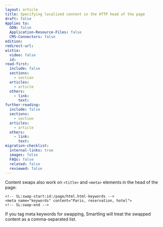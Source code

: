 ```yaml
---
layout: article
title: Specifying localized content in the HTTP head of the page
draft: false
Applies to:
  GDN: false
  Application-Resource-Files: false
  CMS-Connectors: false
edition:
redirect-url:
wistia:
  video: false
  id:
read-first:
  include: false
  sections:
    - section
  articles:
    - article
  others:
    - link:
      text:
further-reading:
  include: false
  sections:
    - section
  articles:
    - article
  others:
    - link:
      text:
migration-checklist:
  internal-links: true
  images: false
  FAQs: false
  related: false
  reviewed: false
---
```



Content swaps also work on `<title>` and `<meta>` elements in the head of the page:

~~~
<!-- SL:swap-start:id:/page/html.html-keywords -->
<meta name="keywords" content="Paris, reservation, hotel">
<!-- SL:swap-end -->
~~~

If you tag meta keywords for swapping, Smartling will treat the swapped content as a comma-separated list.